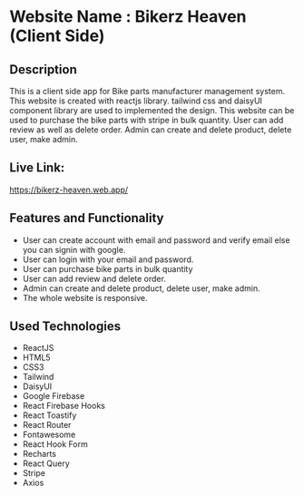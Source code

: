 # Website Name : Bikerz Heaven (Client Side)

## Description

This is a client side app for Bike parts manufacturer management system. This website is created with reactjs library. tailwind css and daisyUI component library are used to implemented the design. This website can be used to purchase the bike parts with stripe in bulk quantity. User can add review as well as delete order. Admin can create and delete product, delete user, make admin.

## Live Link:

https://bikerz-heaven.web.app/

## Features and Functionality

- User can create account with email and password and verify email else you can signin with google.
- User can login with your email and password.
- User can purchase bike parts in bulk quantity
- User can add review and delete order.
- Admin can create and delete product, delete user, make admin.
- The whole website is responsive.

## Used Technologies

- ReactJS
- HTML5
- CSS3
- Tailwind
- DaisyUI
- Google Firebase
- React Firebase Hooks
- React Toastify
- React Router
- Fontawesome
- React Hook Form
- Recharts
- React Query
- Stripe
- Axios
